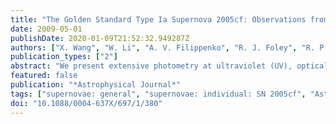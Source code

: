 ```yaml
---
title: "The Golden Standard Type Ia Supernova 2005cf: Observations from the Ultraviolet to the Near-Infrared Wavebands"
date: 2009-05-01
publishDate: 2020-01-09T21:52:32.949287Z
authors: ["X. Wang", "W. Li", "A. V. Filippenko", "R. J. Foley", "R. P. Kirshner", "M. Modjaz", "J. Bloom", "P. J. Brown", "D. Carter", "A. S. Friedman", "A. Gal-Yam", "M. Ganeshalingam", "M. Hicken", "K. Krisciunas", "P. Milne", "J. M. Silverman", "N. B. Suntzeff", "W. M. Wood-Vasey", "S. B. Cenko", "P. Challis", "D. B. Fox", "D. Kirkman", "J. Z. Li", "T. P. Li", "M. A. Malkan", "M. R. Moore", "D. B. Reitzel", "R. M. Rich", "F. J. D. Serduke", "R. C. Shang", "T. N. Steele", "B. J. Swift", "C. Tao", "D. S. Wong", "S. N. Zhang"]
publication_types: ["2"]
abstract: "We present extensive photometry at ultraviolet (UV), optical, and near- infrared (NIR) wavelengths, as well as dense sampling of optical spectra, for the normal Type Ia supernova (SN Ia) 2005cf. The optical photometry, performed at eight different telescopes, shows a 1σ scatter of lsim0.03 mag after proper corrections for the instrument responses. From the well- sampled light curves, we find that SN 2005cf reached a B-band maximum at 13.63 ± 0.02 mag, with an observed luminosity decline rate Δm $_15$(B) = 1.05 ± 0.03 mag. The correlations between the decline rate and various color indexes, recalibrated on the basis of an expanded SN Ia sample, yield a consistent estimate for the host-galaxy reddening of SN 2005cf, E(B - V)$_host$ = 0.10 ± 0.03 mag. The UV photometry was obtained with the Hubble Space Telescope and the Swift Ultraviolet/Optical Telescope, and the results match each other to within 0.1-0.2 mag. The UV light curves show similar evolution to the broadband U, with an exception in the 2000-2500 ̊A spectral range (corresponding to the F220W/uvm2 filters), where the light curve appears broader and much fainter than that on either side (likely owing to the intrinsic spectral evolution). Combining the UV data with the ground-based optical and NIR data, we establish the generic UV-optical-NIR bolometric light curve for SN 2005cf and derive the bolometric corrections in the absence of UV and/or NIR data. The overall spectral evolution of SN 2005cf is similar to that of a normal SN Ia, but with variety in the strength and profile of the main feature lines. The spectra at early times displayed strong, high- velocity (HV) features in the Ca II H&amp;K doublet and NIR triplet, which were distinctly detached from the photosphere (v ≈ 10,000 km s$^-1$) at a velocity ranging from 20,000 to 25,000 km s$^-1$. One interesting feature is the flat-bottomed absorption observed near 6000 Å in the earliest spectrum, which rapidly evolved into a triangular shape and then became a normal Si II łambda6355 absorption profile at about one week before maximum brightness. This premaximum spectral evolution is perhaps due to the blending of the Si IIłambda6355 at photospheric velocity and another HV absorption component (e.g., an Si II shell at a velocity rs̊ebox-0.5ex 18,000 km s$^-1$) in the outer ejecta, and may be common in other normal SNe Ia. The possible origin of the HV absorption features is briefly discussed."
featured: false
publication: "*Astrophysical Journal*"
tags: ["supernovae: general", "supernovae: individual: SN 2005cf", "Astrophysics"]
doi: "10.1088/0004-637X/697/1/380"
---
```


